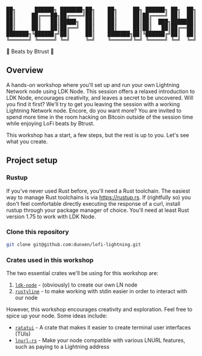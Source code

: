 <pre>
██╗      ██████╗ ███████╗██╗    ██╗     ██╗ ██████╗ ██╗  ██╗████████╗███╗   ██╗██╗███╗   ██╗ ██████╗ 
██║     ██╔═══██╗██╔════╝██║    ██║     ██║██╔════╝ ██║  ██║╚══██╔══╝████╗  ██║██║████╗  ██║██╔════╝ 
██║     ██║   ██║█████╗  ██║    ██║     ██║██║  ███╗███████║   ██║   ██╔██╗ ██║██║██╔██╗ ██║██║  ███╗
██║     ██║   ██║██╔══╝  ██║    ██║     ██║██║   ██║██╔══██║   ██║   ██║╚██╗██║██║██║╚██╗██║██║   ██║
███████╗╚██████╔╝██║     ██║    ███████╗██║╚██████╔╝██║  ██║   ██║   ██║ ╚████║██║██║ ╚████║╚██████╔╝
╚══════╝ ╚═════╝ ╚═╝     ╚═╝    ╚══════╝╚═╝ ╚═════╝ ╚═╝  ╚═╝   ╚═╝   ╚═╝  ╚═══╝╚═╝╚═╝  ╚═══╝ ╚═════╝ 
</pre>

🎵 Beats by Btrust 🎵

## Overview

A hands-on workshop where you'll set up and run your own Lightning Network node using LDK Node.
This session offers a relaxed introduction to LDK Node, encourages creativity, and leaves a secret to be uncovered.
Will you find it first? We'll try to get you leaving the session with a working Lightning Network node.
Encore, do you want more? You are invited to spend more time in the room hacking on Bitcoin outside of the session
time while enjoying LoFi beats by Btrust.

This workshop has a start, a few steps, but the rest is up to you. Let's see what you create.

## Project setup

### Rustup

If you've never used Rust before, you'll need a Rust toolchain. The easiest way to manage Rust toolchains is
via https://rustup.rs. If (rightfully so) you don't feel comfortable directly executing the response of a curl,
install rustup through your package manager of choice. You'll need at least Rust version 1.75 to work with LDK Node.

### Clone this repository

```bash
git clone git@github.com:dunxen/lofi-lightning.git
```

### Crates used in this workshop

The two essential crates we'll be using for this workshop are:

1. [`ldk-node`](https://crates.io/crates/ldk-node) - (obviously) to create our own LN node
2. [`rustyline`](https://crates.io/crates/rustyline) - to make working with stdin easier in order to interact with our node

However, this workshop encourages creativity and exploration. Feel free to spice up your node. Some ideas include:

* [`ratatui`](https://crates.io/crates/ratatui) - A crate that makes it easier to create terminal user interfaces (TUIs)
* [`lnurl-rs`](https://crates.io/crates/lnurl-rs) - Make your node compatible with various LNURL features, such as paying to a Lightning address



